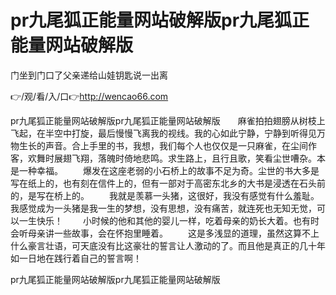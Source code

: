 # pr九尾狐正能量网站破解版pr九尾狐正能量网站破解版
门坐到门口了父亲递给山娃钥匙说一出离

👉/观/看/入/口👉http://wencao66.com

pr九尾狐正能量网站破解版pr九尾狐正能量网站破解版　　麻雀拍拍翅膀从树枝上飞起，在半空中打旋，最后慢慢飞离我的视线。我的心如此宁静，宁静到听得见万物生长的声音。合上手里的书，我想，我们每个人也仅仅是一只麻雀，在尘间作客，欢舞时展翅飞翔，落魄时倚地悲鸣。求生路上，且行且歌，笑看尘世嘈杂。本是一种幸福。
　　爆发在这座老弱的小石桥上的故事不足为奇。尘世的书大多是写在纸上的，也有刻在信件上的，但有一部对于高密东北乡的大书是浸透在石头前的，是写在桥上的。
　　我就是羡慕一头猪，这很好，我没有感觉有什么羞耻。我感觉成为一头猪是我一生的梦想，没有思想，没有痛苦，就连死也无知无觉，可以一生快乐！
　　小时候的他和其他的婴儿一样，吃着母亲的奶长大着。也有时会听母亲讲一些故事，会在怀抱里睡着。
　　这是多浅显的道理，虽然这算不上什么豪言壮语，可天底没有比这豪壮的誓言让人激动的了。而且他是真正的几十年如一日地在践行着自己的誓言啊！

pr九尾狐正能量网站破解版pr九尾狐正能量网站破解版
